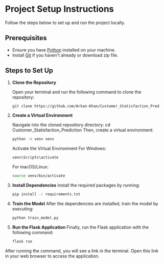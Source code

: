 # Project Setup Instructions

Follow the steps below to set up and run the project locally.

## Prerequisites

- Ensure you have [Python](https://www.python.org/downloads/) installed on your machine.
- Install [Git](https://git-scm.com/downloads) if you haven't already or download zip file.

## Steps to Set Up

1. **Clone the Repository**

   Open your terminal and run the following command to clone the repository:

   ```bash
   git clone https://github.com/Arkan-Khan/Customer_Statisfaction_Prediction.git

2. **Create a Virtual Environment**
   
    Navigate into the cloned repository directory:
    cd Customer_Statisfaction_Prediction
    Then, create a virtual environment:
    ```bash
    python -m venv venv
    ```
    Activate the Virtual Environment
    For Windows:
    ```bash
    venv\Scripts\activate
    ```
    For macOS/Linux:
    ```bash
    source venv/bin/activate
    ```

3. **Install Dependencies**
    Install the required packages by running:
    ```bash
    pip install -r requirements.txt
    ```

4. **Train the Model**
    After the dependencies are installed, train the model by executing:
    ```bash
    python train_model.py
    ```

5. **Run the Flask Application**
    Finally, run the Flask application with the following command:
    ```bash
    flask run
    ```

After running the command, you will see a link in the terminal. Open this link in your web browser to access the application.
